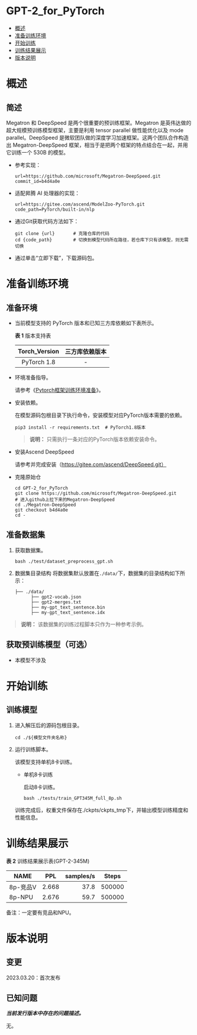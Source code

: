 # GPT-2_for_PyTorch

-   [概述](概述.md)
-   [准备训练环境](准备训练环境.md)
-   [开始训练](开始训练.md)
-   [训练结果展示](训练结果展示.md)
-   [版本说明](版本说明.md)


# 概述

## 简述

Megatron 和 DeepSpeed 是两个很重要的预训练框架。Megatron 是英伟达做的超大规模预训练模型框架，主要是利用 tensor parallel 做性能优化以及 mode parallel。DeepSpeed 是微软团队做的深度学习加速框架。这两个团队合作构造出 Megatron-DeepSpeed  框架，相当于是把两个框架的特点结合在一起，并用它训练一个 530B 的模型。

- 参考实现：

  ```
  url=https://github.com/microsoft/Megatron-DeepSpeed.git
  commit_id=b4d4a0e
  ```

- 适配昇腾 AI 处理器的实现：

  ```
  url=https://gitee.com/ascend/ModelZoo-PyTorch.git
  code_path=PyTorch/built-in/nlp
  ```
  
- 通过Git获取代码方法如下：

  ```
  git clone {url}       # 克隆仓库的代码
  cd {code_path}        # 切换到模型代码所在路径，若仓库下只有该模型，则无需切换
  ```
  
- 通过单击“立即下载”，下载源码包。

# 准备训练环境

## 准备环境

- 当前模型支持的 PyTorch 版本和已知三方库依赖如下表所示。

  **表 1**  版本支持表

  | Torch_Version      | 三方库依赖版本                                 |
  | :--------: | :----------------------------------------------------------: |
  | PyTorch 1.8 | - |
  
- 环境准备指导。

  请参考《[Pytorch框架训练环境准备](https://www.hiascend.com/document/detail/zh/ModelZoo/pytorchframework/ptes)》。
  
- 安装依赖。

  在模型源码包根目录下执行命令，安装模型对应PyTorch版本需要的依赖。
  ```
  pip3 install -r requirements.txt  # PyTorch1.8版本
  ```

  > **说明：** 
  >只需执行一条对应的PyTorch版本依赖安装命令。

- 安装Ascend DeepSpeed 
  
  请参考并完成安装（https://gitee.com/ascend/DeepSpeed.git）

- 克隆原始仓

  ```
  cd GPT-2_for_PyTorch
  git clone https://github.com/microsoft/Megatron-DeepSpeed.git
  # 进入github上拉下来的Megatron-DeepSpeed
  cd ./Megatron-DeepSpeed
  git checkout b4d4a0e
  cd -
  ```

## 准备数据集

1. 获取数据集。

    ```bash ./test/dataset_preprocess_gpt.sh```

2. 数据集目录结构
   将数据集默认放置在```./data/```下，数据集的目录结构如下所示：

   ```
   ├── ./data/
         ├── gpt2-vocab.json         
         ├── gpt2-merges.txt
         ├── my-gpt_text_sentence.bin
         ├── my-gpt_text_sentence.idx
   ```

> **说明：** 
>该数据集的训练过程脚本只作为一种参考示例。


## 获取预训练模型（可选）

- 本模型不涉及


# 开始训练

## 训练模型

1. 进入解压后的源码包根目录。

   ```
   cd ./${模型文件夹名称} 
   ```

2. 运行训练脚本。

   该模型支持单机8卡训练。

   - 单机8卡训练

     启动8卡训练。

     ```
     bash ./tests/train_GPT345M_full_8p.sh   
     ```
   
   训练完成后，权重文件保存在./ckpts/ckpts_tmp下，并输出模型训练精度和性能信息。

# 训练结果展示

**表 2**  训练结果展示表(GPT-2-345M)

| NAME     | PPL    | samples/s | Steps     |
| -------  | -----  |----------:| ------    |
| 8p-竞品V  | 2.668  |   37.8 | 500000    |
| 8p-NPU   | 2.676 |   59.7  | 500000    |

备注：一定要有竞品和NPU。

# 版本说明

## 变更

2023.03.20：首次发布

## 已知问题

**_当前发行版本中存在的问题描述。_**

无。